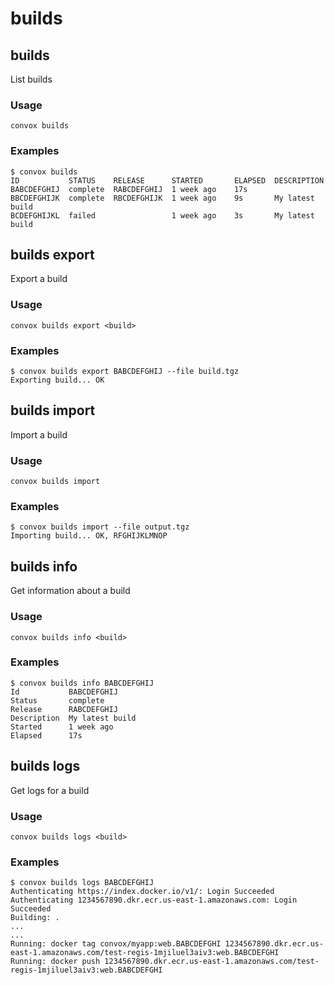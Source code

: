 # builds

## builds

List builds

### Usage

    convox builds

### Examples

    $ convox builds
    ID           STATUS    RELEASE      STARTED       ELAPSED  DESCRIPTION
    BABCDEFGHIJ  complete  RABCDEFGHIJ  1 week ago    17s
    BBCDEFGHIJK  complete  RBCDEFGHIJK  1 week ago    9s       My latest build
    BCDEFGHIJKL  failed                 1 week ago    3s       My latest build

## builds export

Export a build

### Usage

    convox builds export <build>

### Examples

    $ convox builds export BABCDEFGHIJ --file build.tgz
    Exporting build... OK

## builds import

Import a build

### Usage

    convox builds import

### Examples

    $ convox builds import --file output.tgz
    Importing build... OK, RFGHIJKLMNOP

## builds info

Get information about a build

### Usage

    convox builds info <build>

### Examples

    $ convox builds info BABCDEFGHIJ
    Id           BABCDEFGHIJ
    Status       complete
    Release      RABCDEFGHIJ
    Description  My latest build
    Started      1 week ago
    Elapsed      17s

## builds logs

Get logs for a build

### Usage

    convox builds logs <build>

### Examples

    $ convox builds logs BABCDEFGHIJ
    Authenticating https://index.docker.io/v1/: Login Succeeded
    Authenticating 1234567890.dkr.ecr.us-east-1.amazonaws.com: Login Succeeded
    Building: .
    ...
    ...
    Running: docker tag convox/myapp:web.BABCDEFGHI 1234567890.dkr.ecr.us-east-1.amazonaws.com/test-regis-1mjiluel3aiv3:web.BABCDEFGHI
    Running: docker push 1234567890.dkr.ecr.us-east-1.amazonaws.com/test-regis-1mjiluel3aiv3:web.BABCDEFGHI
